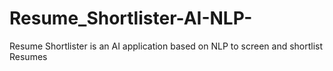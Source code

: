 # Resume_Shortlister-AI-NLP-
Resume Shortlister is an AI application based on NLP to screen and shortlist Resumes
